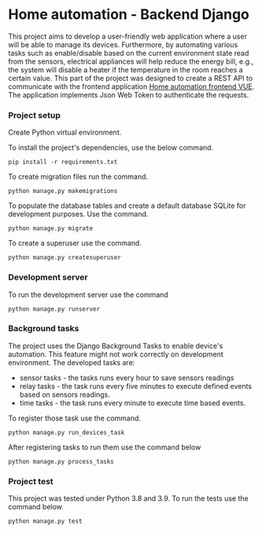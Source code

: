 # Home automation - Backend Django
This project aims to develop a user-friendly web application where a user will be able
to manage its devices. Furthermore, by automating various tasks such as enable/disable based on the current
environment state read from the sensors, electrical appliances will help reduce the energy bill, e.g.,
the system will disable a heater if the temperature in the room reaches a certain value. 
This part of the project was designed to create a REST API to communicate with the frontend application 
[Home automation frontend VUE](https://github.com/player64/home-automation-frontend). 
The application implements Json Web Token to authenticate the requests.


### Project setup
Create Python virtual environment. 

To install the project's dependencies, use the below command.

```pip install -r requirements.txt```

To create migration files run the command.

```python manage.py makemigrations```

To populate the database tables and create a default database SQLite for development purposes. Use the command.

```python manage.py migrate```

To create a superuser use the command.

```python manage.py createsuperuser```

### Development server 
To run the development server use the command 

```python manage.py runserver```

### Background tasks
The project uses the Django Background Tasks to enable device's automation. This feature might not work correctly 
on development environment. The developed tasks are:

* sensor tasks - the tasks runs every hour to save sensors readings
* relay tasks - the task runs every five minutes to execute defined events based on sensors readings.
* time tasks - the task runs every minute to execute time based events. 

To register those task use the command.

```python manage.py run_devices_task```

After registering tasks to run them use the command below

```python manage.py process_tasks```

### Project test
This project was tested under Python 3.8 and 3.9. To run the tests use the command below.

```python manage.py test```